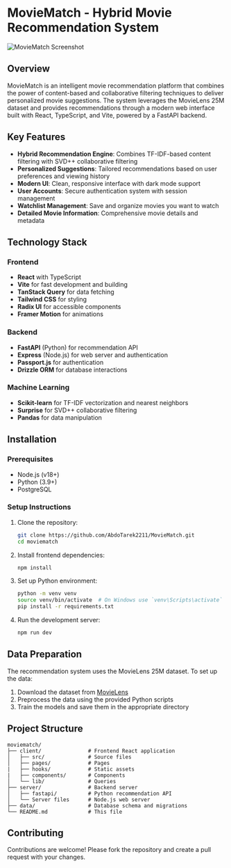 # MovieMatch - Hybrid Movie Recommendation System

![MovieMatch Screenshot](https://images.unsplash.com/photo-1626814026160-2237a95fc5a0?ixlib=rb-4.0.3&auto=format&fit=crop&w=1920&h=1080&q=80)

## Overview

MovieMatch is an intelligent movie recommendation platform that combines the power of content-based and collaborative filtering techniques to deliver personalized movie suggestions. The system leverages the MovieLens 25M dataset and provides recommendations through a modern web interface built with React, TypeScript, and Vite, powered by a FastAPI backend.

## Key Features

- **Hybrid Recommendation Engine**: Combines TF-IDF-based content filtering with SVD++ collaborative filtering
- **Personalized Suggestions**: Tailored recommendations based on user preferences and viewing history
- **Modern UI**: Clean, responsive interface with dark mode support
- **User Accounts**: Secure authentication system with session management
- **Watchlist Management**: Save and organize movies you want to watch
- **Detailed Movie Information**: Comprehensive movie details and metadata

## Technology Stack

### Frontend
- **React** with TypeScript
- **Vite** for fast development and building
- **TanStack Query** for data fetching
- **Tailwind CSS** for styling
- **Radix UI** for accessible components
- **Framer Motion** for animations

### Backend
- **FastAPI** (Python) for recommendation API
- **Express** (Node.js) for web server and authentication
- **Passport.js** for authentication
- **Drizzle ORM** for database interactions

### Machine Learning
- **Scikit-learn** for TF-IDF vectorization and nearest neighbors
- **Surprise** for SVD++ collaborative filtering
- **Pandas** for data manipulation

## Installation

### Prerequisites
- Node.js (v18+)
- Python (3.9+)
- PostgreSQL

### Setup Instructions

1. Clone the repository:
   ```bash
   git clone https://github.com/AbdoTarek2211/MovieMatch.git
   cd moviematch
   ```

2. Install frontend dependencies:
   ```bash
   npm install
   ```

3. Set up Python environment:
   ```bash
   python -m venv venv
   source venv/bin/activate  # On Windows use `venv\Scripts\activate`
   pip install -r requirements.txt
   ```

4. Run the development server:
   ```bash
   npm run dev
   ```

## Data Preparation

The recommendation system uses the MovieLens 25M dataset. To set up the data:

1. Download the dataset from [MovieLens](https://grouplens.org/datasets/movielens/25m/)
2. Preprocess the data using the provided Python scripts
3. Train the models and save them in the appropriate directory

## Project Structure

```
moviematch/
├── client/               # Frontend React application
│   ├── src/              # Source files
│   ├── pages/            # Pages 
|   ├── hooks/            # Static assets
|   ├── components/       # Components
│   └── lib/              # Queries
├── server/               # Backend server
│   ├── fastapi/          # Python recommendation API
│   └── Server files      # Node.js web server
├── data/                 # Database schema and migrations
└── README.md             # This file
```

## Contributing

Contributions are welcome! Please fork the repository and create a pull request with your changes.
